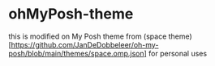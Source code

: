 # ohMyPosh-theme

this is modified on My Posh theme from (space theme)[https://github.com/JanDeDobbeleer/oh-my-posh/blob/main/themes/space.omp.json] for personal uses
